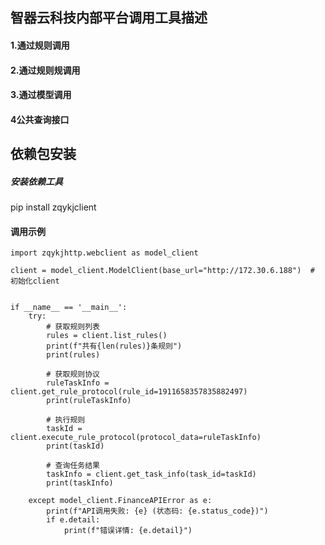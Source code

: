 ## 智器云科技内部平台调用工具描述

#### 1.通过规则调用


#### 2.通过规则规调用


#### 3.通过模型调用


#### 4公共查询接口



## 依赖包安装
##### 安装依赖工具
pip install zqykjclient

#### 调用示例
    import zqykjhttp.webclient as model_client
    
    client = model_client.ModelClient(base_url="http://172.30.6.188")  # 初始化client
    
    
    if __name__ == '__main__':
        try:
            # 获取规则列表
            rules = client.list_rules()
            print(f"共有{len(rules)}条规则")
            print(rules)
    
            # 获取规则协议
            ruleTaskInfo = client.get_rule_protocol(rule_id=1911658357835882497)
            print(ruleTaskInfo)
    
            # 执行规则
            taskId = client.execute_rule_protocol(protocol_data=ruleTaskInfo)
            print(taskId)
    
            # 查询任务结果
            taskInfo = client.get_task_info(task_id=taskId)
            print(taskInfo)
    
        except model_client.FinanceAPIError as e:
            print(f"API调用失败: {e} (状态码: {e.status_code})")
            if e.detail:
                print(f"错误详情: {e.detail}")
